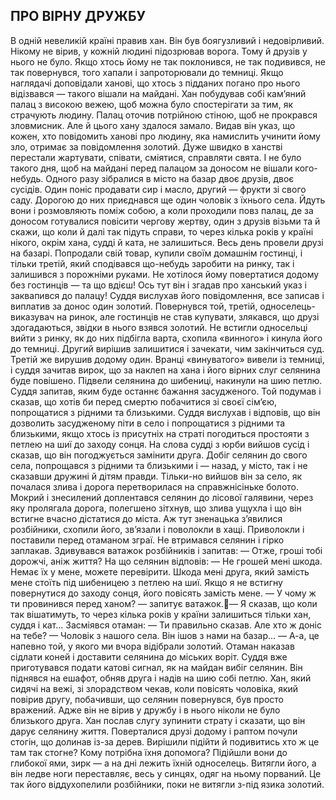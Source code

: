 ## ПРО ВІРНУ ДРУЖБУ
В одній невеликій країні правив хан. Він був боягузливий і недовірливий. Нікому не вірив, у кожній людині підозрював ворога. Тому й друзів у нього не було. Якщо хтось йому не так поклонився, не так подивився, не так повернувся, того хапали і запроторювали до темниці. Якщо наглядачі доповідали ханові, що хтось з підданих погано про нього відізвався — такого вішали на майдані.
Хан побудував собі кам’яний палац з високою вежею, щоб можна було спостерігати за тим, як страчують людину. Палац оточив потрійною стіною, щоб не прокрався зловмисник. Але й цього хану здалося замало. Видав він указ, що кожен, хто повідомить ханові про людину, яка намислить учинити йому зло, отримає за повідомлення золотий.
Дуже швидко в ханстві перестали жартувати, співати, сміятися, справляти свята. І не було такого дня, щоб на майдані перед палацом за доносом не вішали кого-небудь.
Одного разу зібралися в місто на базар двоє друзів, двоє сусідів. Один поніс продавати сир і масло, другий — фрукти зі свого саду. Дорогою до них приєднався ще один чоловік з їхнього села. Йдуть вони і розмовляють поміж собою, а коли проходили повз палац, де за доносом готувалися повісити чергову жертву, один з друзів візьми та й скажи, що коли й далі так підуть справи, то через кілька років у країні нікого, окрім хана, судді й ката, не залишиться.
Весь день провели друзі на базарі. Попродали свій товар, купили своїм домашнім гостинці, і тільки третій, який сподівався що-небудь заробити на ринку, так і залишився з порожніми руками. Не хотілося йому повертатися додому без гостинців — та що вдієш! Ось тут він і згадав про ханський указ і заквапився до палацу! Суддя вислухав його повідомлення, все записав і виплатив за донос один золотий.
Повернувся той, третій, односелець-виказувач на ринок, але гостинців не став купувати, злякався, що друзі здогадаються, звідки в нього взявся золотий. Не встигли односельці вийти з ринку, як до них підбігла варта, схопила «винного» і кинула його до темниці. Другий вирішив залишитися і зачекати, чим закінчиться суд. Третій же вирушив додому один.
Вранці «винуватого» вивели із темниці, і суддя зачитав вирок, що за наклеп на хана і його вірних слуг селянина буде повішено.
Підвели селянина до шибениці, накинули на шию петлю. Суддя запитав, яким буде останнє бажання засудженого. Той подумав і сказав, що хотів би перед смертю побачитися зі своєї сім’єю, попрощатися з рідними та близькими.
Суддя вислухав і відповів, що він дозволить засудженому піти в село і попрощатися з рідними та близькими, якщо хтось із присутніх на страті погодиться простояти з петлею на шиї до заходу сонця.
На слова судді з юрби вийшов сусід і сказав, що він погоджується замінити друга.
Добіг селянин до свого села, попрощався з рідними та близькими і — назад, у місто, так і не сказавши дружині й дітям правди. Тільки-но вийшов він за село, як почалася злива і дорога перетворилася на справжнісіньке болото. Мокрий і знесилений доплентався селянин до лісової галявини, через яку пролягала дорога, полегшено зітхнув, що злива ущухла і що він встигне вчасно дістатися до міста. Аж тут зненацька з’явилися розбійники, схопили його, зв’язали і поволокли в хащі. Приволокли і поставили перед отаманом зграї. Не втримався селянин і гірко заплакав. Здивувався ватажок розбійників і запитав:
— Отже, гроші тобі дорожчі, аніж життя?
На що селянин відповів:
— Не грошей мені шкода. Немає їх у мене, можете перевірити. Шкода мені друга, який замість мене стоїть під шибеницею з петлею на шиї. Якщо я не встигну повернутися до заходу сонця, його повісять замість мене.
— У чому ж ти провинився перед ханом? — запитує ватажок.— Я сказав, що коли так вішатимуть, то через кілька років у країни залишиться тільки хан, суддя і кат...
Засміявся отаман:
— Ти правильно сказав. Але хто ж доніс на тебе?
— Чоловік з нашого села. Він ішов з нами на базар...
— А-а, це напевно той, у якого ми вчора відібрали золотий.
Отаман наказав сідлати коней і доставити селянина до
міських воріт. Суддя вже приготувався подати катові сигнал, як на майдан вибіг селянин. Він піднявся на ешафот, обняв друга і надів на шию собі петлю.
Хан, який сидячі на вежі, зі злорадством чекав, коли повісять чоловіка, який повірив другу, побачивши, що селянин повернувся, був просто вражений. Адже він не вірив у дружбу і в нього ніколи не було близького друга. Хан послав слугу зупинити страту і сказати, що він дарує селянину життя.
Поверталися друзі додому і раптом почули стогін, що долинав із-за дерев. Вирішили підійти й подивитись хто ж це там так стогне? Кому потрібна їхня допомога?
Підійшли вони до глибокої ями, зирк — а на дні лежить їхній односелець. Витягли його, а він ледве ноги переставляє, весь у синцях, одяг на ньому порваний. Це так його віддухопелили розбійники, поки не витягли з-під язика золотий.

